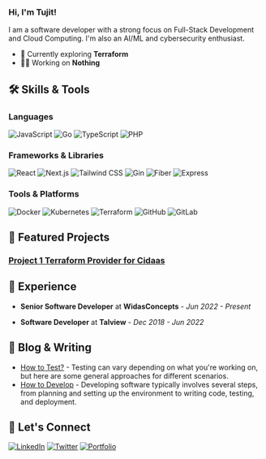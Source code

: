 ### Hi, I'm Tujit!

I am a software developer with a strong focus on Full-Stack Development and Cloud Computing. I'm also an AI/ML and cybersecurity enthusiast.

- 🌱 Currently exploring **Terraform**
- 👨‍💻 Working on **Nothing**

## 🛠️ Skills & Tools

### Languages
![JavaScript](https://img.shields.io/badge/JavaScript-323330?style=for-the-badge&logo=javascript&logoColor=F7DF1E)
![Go](https://img.shields.io/badge/Go-00ADD8?style=for-the-badge&logo=go&logoColor=white)
![TypeScript](https://img.shields.io/badge/TypeScript-007ACC?style=for-the-badge&logo=typescript&logoColor=white)
![PHP](https://img.shields.io/badge/Php-00ADD9?style=for-the-badge&logo=php&logoColor=white)

### Frameworks & Libraries
![React](https://img.shields.io/badge/React-20232A?style=for-the-badge&logo=react&logoColor=61DAFB)
![Next.js](https://img.shields.io/badge/Next.js-000000?style=for-the-badge&logo=nextdotjs&logoColor=white)
![Tailwind CSS](https://img.shields.io/badge/Tailwind_CSS-38B2AC?style=for-the-badge&logo=tailwind-css&logoColor=white)
![Gin](https://img.shields.io/badge/Gin-000000?style=for-the-badge&logo=go&logoColor=white)
![Fiber](https://img.shields.io/badge/Fiber-000000?style=for-the-badge&logo=go&logoColor=white)
![Express](https://img.shields.io/badge/Express-000000?style=for-the-badge&logo=express&logoColor=white)


### Tools & Platforms
![Docker](https://img.shields.io/badge/Docker-2496ED?style=for-the-badge&logo=docker&logoColor=white)
![Kubernetes](https://img.shields.io/badge/Kubernetes-326CE5?style=for-the-badge&logo=kubernetes&logoColor=white)
![Terraform](https://img.shields.io/badge/Terraform-7B42BC?style=for-the-badge&logo=terraform&logoColor=white)
![GitHub](https://img.shields.io/badge/GitHub-181717?style=for-the-badge&logo=github&logoColor=white)
![GitLab](https://img.shields.io/badge/GitLab-181717?style=for-the-badge&logo=gitlab)

## 🔭 Featured Projects

### [Project 1 Terraform Provider for Cidaas](https://github.com/cidaas/terraform-provider-cidaas)
<!-- **Description:** Brief description of the project, what it does, and the technologies used. -->

<!-- ### [Project 2 Name](https://github.com/[your-username]/[project2-repo])
**Description:** Brief description of the project, what it does, and the technologies used.

### [Project 3 Name](https://github.com/[your-username]/[project3-repo])
**Description:** Brief description of the project, what it does, and the technologies used.
-->
## 💼 Experience

- **Senior Software Developer** at **WidasConcepts** - *Jun 2022 - Present*
  <!-- - Description of your role, key achievements, and technologies used. -->

- **Software Developer** at **Talview** - *Dec 2018 - Jun 2022*
  <!-- - Description of your role, key achievements, and technologies used. -->

## 📝 Blog & Writing

- [How to Test?](https://github.com/tujit/tujit/new/main?readme=1) - Testing can vary depending on what you're working on, but here are some general approaches for different scenarios.
- [How to Develop](https://github.com/tujit/tujit/new/main?readme=1) - Developing software typically involves several steps, from planning and setting up the environment to writing code, testing, and deployment.

<!-- ## 📈 GitHub Stats -->

<!-- ![Your GitHub stats](https://github-readme-stats.vercel.app/api?username=tujit&show_icons=true&hide_border=true&theme=tokyonight) -->

## 🤝 Let's Connect

[![LinkedIn](https://img.shields.io/badge/LinkedIn-%230077B5.svg?style=for-the-badge&logo=linkedin&logoColor=white)](https://linkedin.com/in/tujit-bora-464362175)
[![Twitter](https://img.shields.io/badge/Twitter-%231DA1F2.svg?style=for-the-badge&logo=twitter&logoColor=white)](https://twitter.com/tujit_bora)
[![Portfolio](https://img.shields.io/badge/Portfolio-%23000000.svg?style=for-the-badge&logo=firefox&logoColor=#FF7139)](https://yourwebsite.com)

